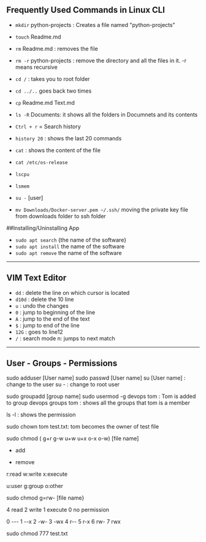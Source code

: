 ## Frequently Used Commands in Linux CLI


- `mkdir` python-projects : Creates a file named "python-projects"
- `touch` Readme.md
- `rm` Readme.md : removes the file
- `rm -r` python-projects : remove the directory and all the files in it. -r means recursive
- `cd /` : takes you to root folder
- `cd ../..` goes back two times
- `cp` Readme.md Text.md
- `ls -R` Documents: it shows all the folders in Documnets and its contents
- `Ctrl + r` = Search history
- `history 20` : shows the last 20 commands
- `cat` : shows the content of the file
- `cat /etc/os-release`
- `lscpu`
- `lsmem`

- `su -` [user]
- `mv Downloads/Docker-server.pem ~/.ssh/` moving the private key file from downloads folder to ssh folder


##Installing/Uninstalling App

- `sudo apt search` {the name of the software}
- `sudo apt install` the name of the software
- `sudo apt remove` the name of the software

----------------
VIM Text Editor
----------------
- `dd` : delete the line on which cursor is located
- `d10d` : delete the 10 line
- `u` : undo the changes
- `0` : jump to beginning of the line
- `A` : jump to the end of the text
- `$` : jump to end of the line
- `12G` : goes to line12
- `/` : search mode n: jumps to next match

----------------------------
User - Groups - Permissions
----------------------------
sudo adduser [User name]
sudo passwd [User name]
su [User name] : change to the user
su - : change to root user

sudo groupadd [group name]
sudo usermod -g devops tom : Tom is added to group devops
groups tom : shows all the groups that tom is a member

ls -l : shows the permission

sudo chown tom test.txt: tom becomes the owner of test file 

sudo chmod ( g+r g-w u+w u+x o-x o-w) [file name]

+ add
- remove

r:read
w:write
x:execute

u:user
g:group
o:other

sudo chmod g=rw- [file name}

4 read
2 write
1 execute
0 no permission

0 ---
1 --x
2 -w-
3 -wx
4 r--
5 r-x
6 rw-
7 rwx

sudo chmod 777 test.txt

